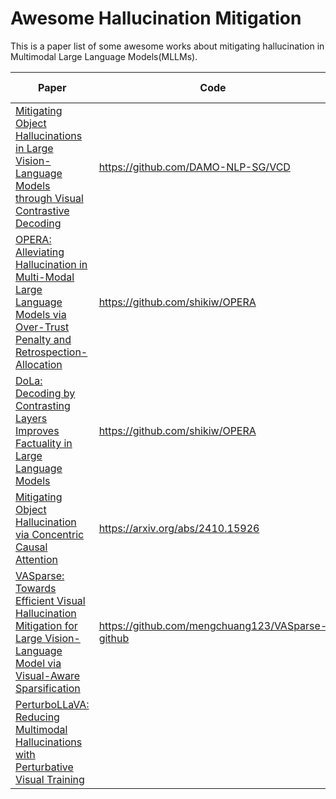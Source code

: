 # Awesome Hallucination Mitigation
This is a paper list of some awesome works about mitigating hallucination in Multimodal Large Language Models(MLLMs).

| Paper                                                        | Code                                             | Published in | Tag       | Year |
| ------------------------------------------------------------ | ------------------------------------------------ | ------------ | --------- | ---- |
| [Mitigating Object Hallucinations in Large Vision-Language Models through Visual Contrastive Decoding](https://arxiv.org/abs/2311.16922) | https://github.com/DAMO-NLP-SG/VCD               | CVPR 2024    | Highlight | 2023 |
| [OPERA: Alleviating Hallucination in Multi-Modal Large Language Models via Over-Trust Penalty and Retrospection-Allocation](https://arxiv.org/abs/2311.17911) | https://github.com/shikiw/OPERA                  | CVPR 2024    | Highlight | 2023 |
| [DoLa: Decoding by Contrasting Layers Improves Factuality in Large Language Models](https://arxiv.org/abs/2309.03883) | https://github.com/shikiw/OPERA                  | ICLR 2024    |           | 2023 |
| [Mitigating Object Hallucination via Concentric Causal Attention]() | https://arxiv.org/abs/2410.15926                 | NeurIPS 2024 |           | 2024 |
| [VASparse: Towards Efficient Visual Hallucination Mitigation for Large Vision-Language Model via Visual-Aware Sparsification](https://arxiv.org/abs/2501.06553) | https://github.com/mengchuang123/VASparse-github | CVPR 2025    |           | 2024 |
| [PerturboLLaVA: Reducing Multimodal Hallucinations with Perturbative Visual Training]() |                                                  | ICLR 2025    | Spotlight | 2024 |

